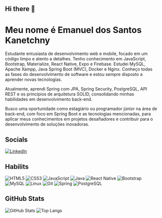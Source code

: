 ## Hi there 👋

# Meu nome é Emanuel dos Santos Kanetchny
Estudante entusiasta de desenvolvimento web e mobile, focado em um código limpo e atento a detalhes. Tenho conhecimento em JavaScript, Bootstrap, Materialize, React Native, Expo e Firebase. Estudei MySQL, Apache Xampp, Java Spring Boot (MVC), Docker e Nginx. Conheço todas as fases do desenvolvimento de software e estou sempre disposto a aprender novas tecnologias.

Atualmente, aprendi Spring com JPA, Spring Security, PostgreSQL, API REST e os princípios de arquitetura SOLID, consolidando minhas habilidades em desenvolvimento back-end.

Busco uma oportunidade como estagiário ou programador júnior na área de back-end, com foco em Spring Boot e as tecnologias mencionadas, para aplicar meus conhecimentos em projetos desafiadores e contribuir para o desenvolvimento de soluções inovadoras.

## Socials

[![LinkedIn](https://img.shields.io/badge/LinkedIn-0077B5?style=for-the-badge&logo=linkedin&logoColor=white)](https://www.linkedin.com/in/emanuel-dos-santos-kanetchny/)

## Habilits

![HTML5](https://img.shields.io/badge/HTML5-E34F26?style=for-the-badge&logo=html5&logoColor=white)
![CSS3](https://img.shields.io/badge/CSS3-1572B6?style=for-the-badge&logo=css3&logoColor=white)
![JavaScript](https://img.shields.io/badge/JavaScript-F7DF1E?style=for-the-badge&logo=javascript&logoColor=black)
![Java](https://img.shields.io/badge/java-%23ED8B00.svg?style=for-the-badge&logo=openjdk&logoColor=white)
![React Native](https://img.shields.io/badge/React_Native-20232A?style=for-the-badge&logo=react&logoColor=61DAFB)
![Bootstrap](https://img.shields.io/badge/-boostrap-0D1117?style=for-the-badge&logo=bootstrap&labelColor=0D1117)
![MySQL](https://img.shields.io/badge/MySQL-00000F?style=for-the-badge&logo=mysql&logoColor=white)
![Linux](https://img.shields.io/badge/Linux-000?style=for-the-badge&logo=linux&logoColor=FCC624)
![Git](https://img.shields.io/badge/GIT-E44C30?style=for-the-badge&logo=git&logoColor=white)
![Spring](https://img.shields.io/badge/Spring-6DB33F?style=for-the-badge&logo=spring&logoColor=white)
![PostgreSQL](https://img.shields.io/badge/PostgreSQL-316192?style=for-the-badge&logo=postgresql&logoColor=white)



## GitHub Stats

![GitHub Stats](https://github-readme-stats.vercel.app/api?username=Maanux&theme=transparent&bg_color=000&border_color=30A3DC&show_icons=true&icon_color=30A3DC&title_color=E94D5F&text_color=FFF&hide_title=true&hide=stars)
![Top Langs](https://github-readme-stats-git-masterrstaa-rickstaa.vercel.app/api/top-langs/?username=Maanux&layout=compact&bg_color=000&border_color=30A3DC&title_color=E94D5F&text_color=FFF)
